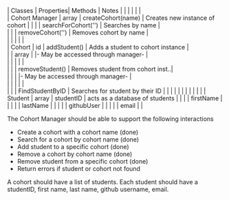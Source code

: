 | Classes          | Properties| Methods             | Notes                             | 
|                  |           |                     |                                   |                         
|   Cohort Manager |  array    | createCohort(name)  | Creates new instance of cohort    |
|                  |           | searchForCohort('') | Searches by name                  |                        
|                  |           | removeCohort('')    | Removes cohort by name            |                          
|                  |           |                     |                                   |                         
|   Cohort         |   id      | addStudent()        | Adds a student to cohort instance |                        
|                  |   array   |                     |- May be accessed through manager- |                         
|                  |           |                     |                                   |                          
|                  |           | removeStudent()     | Removes student from cohort inst..|                         
|                  |           |                     |- May be accessed through manager- |                         
|                  |           |                     |                                   |                         
|                  |           | FindStudentByID     | Searches for student by their ID  |
|                  |           |                     |                                   |
|                  |           |                     |                                   |
|   Student        |   array   |   studentID         | acts as a database of students    |
|                  |           |   firstName         |                                   |
|                  |           |   lastName          |                                   |
|                  |           |   githubUser        |                                   |
|                  |           |   email             |                                   |



The Cohort Manager should be able to support the following interactions

- Create a cohort with a cohort name (done)
- Search for a cohort by cohort name (done)
- Add student to a specific cohort (done)  
- Remove a cohort by cohort name     (done)
- Remove student from a specific cohort (done)
- Return errors if student or cohort not found

A cohort should have a list of students. Each student should have a studentID, first name, last name, github username, email.
```


